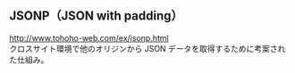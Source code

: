 ## JSONP（JSON with padding）
http://www.tohoho-web.com/ex/jsonp.html  
クロスサイト環境で他のオリジンから JSON データを取得するために考案された仕組み。


